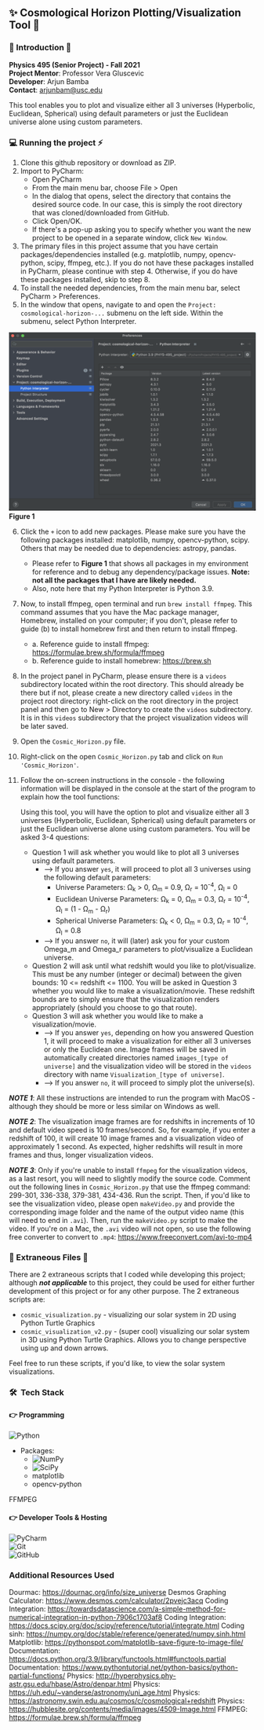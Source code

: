 ## ✨ Cosmological Horizon Plotting/Visualization Tool 💫


### 🌱 Introduction 🚀
**Physics 495 (Senior Project) - Fall 2021** \
**Project Mentor**: Professor Vera Gluscevic \
**Developer**: Arjun Bamba \
**Contact**: arjunbam@usc.edu

This tool enables you to plot and visualize either all 3 universes (Hyperbolic, Euclidean, Spherical) using default parameters or just the Euclidean universe alone using custom parameters.


### 💻 Running the project ⚡️
1. Clone this github repository or download as ZIP.
2. Import to PyCharm:
    * Open PyCharm
    * From the main menu bar, choose File > Open
    * In the dialog that opens, select the directory that contains the desired source code. In our case, this is simply the root directory that was cloned/downloaded from GitHub.
    * Click Open/OK.
    * If there's a pop-up asking you to specify whether you want the new project to be opened in a separate window, click `New Window`.
3. The primary files in this project assume that you have certain packages/dependencies installed (e.g. matplotlib, numpy, opencv-python, scipy, ffmpeg, etc.). If you do not have these packages installed in PyCharm, please continue with step 4. Otherwise, if you do have these packages installed, skip to step 8.
4. To install the needed dependencies, from the main menu bar, select PyCharm > Preferences. 
5. In the window that opens, navigate to and open the `Project: cosmological-horizon-...` submenu on the left side. Within the submenu, select Python Interpreter.

![Figure 1](/Figure_1.png "Figure 1")
**Figure 1**

6. Click the `+` icon to add new packages. Please make sure you have the following packages installed: matplotlib, numpy, opencv-python, scipy. Others that may be needed due to dependencies: astropy, pandas.
    * Please refer to **Figure 1** that shows all packages in my environment for reference and to debug any dependency/package issues. **Note: not all the packages that I have are likely needed.**
    * Also, note here that my Python Interpreter is Python 3.9.
7. Now, to install ffmpeg, open terminal and run `brew install ffmpeg`. This command assumes that you have the Mac package manager, Homebrew, installed on your computer; if you don't, please refer to guide (b) to install homebrew first and then return to install ffmpeg.
    * a. Reference guide to install ffmpeg: https://formulae.brew.sh/formula/ffmpeg
    * b. Reference guide to install homebrew: https://brew.sh
8. In the project panel in PyCharm, please ensure there is a `videos` subdirectory located within the root directory. This should already be there but if not, please create a new directory called `videos` in the project root directory: right-click on the root directory in the project panel and then go to New > Directory to create the `videos` subdirectory. It is in this `videos` subdirectory that the project visualization videos will be later saved.
9. Open the `Cosmic_Horizon.py` file.
10. Right-click on the open `Cosmic_Horizon.py` tab and click on `Run 'Cosmic_Horizon'`. 
11. Follow the on-screen instructions in the console - the following information will be displayed in the console at the start of the program to explain how the tool functions:

    Using this tool, you will have the option to plot and visualize either all 3 universes (Hyperbolic, Euclidean, Spherical) using default parameters or just the Euclidean universe alone using custom parameters.
    You will be asked 3-4 questions: 
    * Question 1 will ask whether you would like to plot all 3 universes using default parameters.
        * --> If you answer `yes`, it will proceed to plot all 3 universes using the following default parameters:
            * Universe Parameters: Ω<sub>k</sub> > 0, Ω<sub>m</sub> = 0.9, Ω<sub>r</sub> = 10<sup>-4</sup>, Ω<sub>l</sub> = 0 
            * Euclidean Universe Parameters: Ω<sub>k</sub> = 0, Ω<sub>m</sub> = 0.3, Ω<sub>r</sub> = 10<sup>-4</sup>, Ω<sub>l</sub> = (1 - Ω<sub>m</sub> - Ω<sub>r</sub>) 
            * Spherical Universe Parameters: Ω<sub>k</sub> < 0, Ω<sub>m</sub> = 0.3, Ω<sub>r</sub> = 10<sup>-4</sup>, Ω<sub>l</sub> = 0.8
        * --> If you answer `no`, it will (later) ask you for your custom Omega_m and Omega_r parameters to plot/visualize a Euclidean universe.
    * Question 2 will ask until what redshift would you like to plot/visualize. This must be any number (integer or decimal) between the given bounds: 10 <= redshift <= 1100. You will be asked in Question 3 whether you would like to make a visualization/movie. These redshift bounds are to simply ensure that the visualization renders appropriately (should you choose to go that route). 
    * Question 3 will ask whether you would like to make a visualization/movie.
        * --> If you answer `yes`, depending on how you answered Question 1, it will proceed to make a visualization for either all 3 universes or only the Euclidean one. Image frames will be saved in automatically created directories named `images_[type of universe]` and the visualization video will be stored in the `videos` directory with name `Visualization_[type of universe]`.
        * --> If you answer `no`, it will proceed to simply plot the universe(s).


***NOTE 1***: All these instructions are intended to run the program with MacOS - although they should be more or less similar on Windows as well.

***NOTE 2***: The visualization image frames are for redshifts in increments of 10 and default video speed is 10 frames/second. So, for example, if you enter a redshift of 100, it will create 10 image frames and a visualization video of approximately 1 second. As expected, higher redshifts will result in more frames and thus, longer visualization videos.

***NOTE 3***: Only if you're unable to install `ffmpeg` for the visualization videos, as a last resort, you will need to slightly modify the source code. Comment out the following lines in `Cosmic_Horizon.py` that use the ffmpeg command: 299-301, 336-338, 379-381, 434-436. Run the script. Then, if you'd like to see the visualization video, please open `makeVideo.py` and provide the corresponding image folder and the name of the output video name (this will need to end in `.avi`). Then, run the `makeVideo.py` script to make the video. If you're on a Mac, the `.avi` video will not open, so use the following free converter to convert to `.mp4`: https://www.freeconvert.com/avi-to-mp4


### 🔭 Extraneous Files 👣

There are 2 extraneous scripts that I coded while developing this project; although ***not applicable*** to this project, they could be used for either further development of this project or for any other purpose. The 2 extraneous scripts are:
* `cosmic_visualization.py` - visualizing our solar system in 2D using Python Turtle Graphics
* `cosmic_visualization_v2.py` - (super cool) visualizing our solar system in 3D using Python Turtle Graphics. Allows you to change perspective using up and down arrows.

Feel free to run these scripts, if you'd like, to view the solar system visualizations.


### 🛠 &nbsp;Tech Stack

#### 👉 Programming
![Python](https://img.shields.io/badge/python-3670A0?style=for-the-badge&logo=python&logoColor=ffdd54)
* Packages:
    * ![NumPy](https://img.shields.io/badge/numpy-%23013243.svg?style=for-the-badge&logo=numpy&logoColor=white)
    * ![SciPy](https://img.shields.io/badge/SciPy-%230C55A5.svg?style=for-the-badge&logo=scipy&logoColor=%white)
    * matplotlib
    * opencv-python

FFMPEG

#### 👉 Developer Tools & Hosting
![PyCharm](https://img.shields.io/badge/pycharm-143?style=for-the-badge&logo=pycharm&logoColor=black&color=black&labelColor=green) \
![Git](https://img.shields.io/badge/git-%23F05033.svg?style=for-the-badge&logo=git&logoColor=white) \
![GitHub](https://img.shields.io/badge/github-%23121011.svg?style=for-the-badge&logo=github&logoColor=white)


### Additional Resources Used
Dourmac: https://dournac.org/info/size_universe
Desmos Graphing Calculator: https://www.desmos.com/calculator/2pvejc3acq
Coding Integration: https://towardsdatascience.com/a-simple-method-for-numerical-integration-in-python-7906c1703af8
Coding Integration: https://docs.scipy.org/doc/scipy/reference/tutorial/integrate.html
Coding sinh: https://numpy.org/doc/stable/reference/generated/numpy.sinh.html
Matplotlib: https://pythonspot.com/matplotlib-save-figure-to-image-file/
Documentation: https://docs.python.org/3.9/library/functools.html#functools.partial
Documentation: https://www.pythontutorial.net/python-basics/python-partial-functions/
Physics: http://hyperphysics.phy-astr.gsu.edu/hbase/Astro/denpar.html
Physics: https://uh.edu/~vanderse/astronomy/uni_age.html
Physics: https://astronomy.swin.edu.au/cosmos/c/cosmological+redshift
Physics: https://hubblesite.org/contents/media/images/4509-Image.html
FFMPEG: https://formulae.brew.sh/formula/ffmpeg


